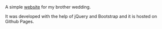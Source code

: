 A simple [website](https://brescia123.github.io/wedding-site) for my brother wedding.

It was developed with the help of jQuery and Bootstrap and it is hosted on Github Pages.

